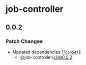 # job-controller

## 0.0.2

### Patch Changes

- Updated dependencies [[`fdb4544`](https://github.com/swordev/job-controller/commit/fdb45445177a8a6456cc41799d7b8fe7186cf1db)]:
  - @job-controller/cli@0.0.2
